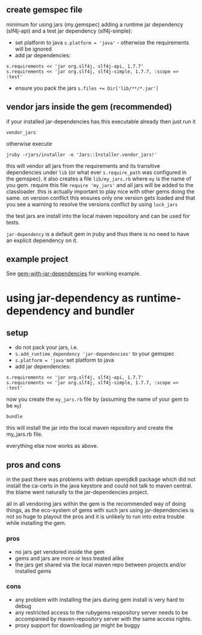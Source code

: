 ## create gemspec file ##

minimum for using jars (my.gemspec) adding a runtime jar dependency (slf4j-api) and a test jar dependency (slf4j-simple):

* set platform to java `s.platform = 'java'` - otherwise the requirements will be ignored
* add jar dependencies:
```
s.requirements << 'jar org.slf4j, slf4j-api, 1.7.7'
s.requirements << 'jar org.slf4j, slf4j-simple, 1.7.7, :scope => :test'
```
* ensure you pack the jars `s.files += Dir['lib/**/*.jar']`

## vendor jars inside the gem (recommended) ##

if your installed jar-dependencies has this executable already then just run it
```
vendor_jars
```
otherwise execute
```
jruby -rjars/installer -e 'Jars::Installer.vendor_jars!'
```

this will vendor all jars from the requirements and its transitive dependencies under `lib` (or what ever `s.require_path` was configured in the gemspec). it also creates a file `lib/my_jars.rb` where `my` is the name of you gem. require this file `require 'my_jars'` and all jars will be added to the classloader. this is actually important to play nice with other gems doing the same. on version conflict this ensures only one version gets loaded and that you see a warning to resolve the versions conflict by using `lock_jars`

the test jars are install into the local maven repository and can be used for tests.

`jar-dependency` is a default gem in jruby and thus there is no need to have an explicit dependency on it.

## example project ##

See [gem-with-jar-dependencies](https://github.com/mkristian/jar-dependencies/tree/master/examples/gem-with-jar-dependencies) for working example.

# using jar-dependency as runtime-dependency and bundler

## setup

* do not pack your jars, i.e. 
* `s.add_runtime_dependency 'jar-dependencies'` to your gemspec
* `s.platform = 'java'`set platform to java 
* add jar dependencies:
```
s.requirements << 'jar org.slf4j, slf4j-api, 1.7.7'
s.requirements << 'jar org.slf4j, slf4j-simple, 1.7.7, :scope => :test'
```

now you create the `my_jars.rb` file by (assuming the name of your gem to be `my`)
```
bundle
```

this will install the jar into the local maven repository and create the my_jars.rb file.

everything else now works as above.

## pros and cons

in the past there was problems with debian openjdk8 package which did not install the ca-certs in the java keystore and could not talk to maven central. the blame went naturally to the jar-dependencies project.

all in all vendoring jars within the gem is the recommended way of doing things, as the eco-system of gems with such jars using jar-dependencies is not so huge to playout the pros and it is unlikely to run into extra trouble while installing the gem.

### pros

- no jars get vendored inside the gem
- gems and jars are more or less treated alike
- the jars get shared via the local maven repo between projects and/or installed gems

### cons

- any problem with installing the jars during gem install is very hard to debug
- any restricted access to the rubygems respository server needs to be accompanied by maven-repository server with the same access rights.
- proxy support for downloading jar might be buggy

